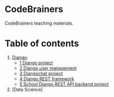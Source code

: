 # CodeBrainers
CodeBrainers teaching materials.

# Table of contents
1. [Django](https://github.com/Szymon-Budziak/CodeBrainers/tree/main/Django):
   - [1 Django project](https://github.com/Szymon-Budziak/CodeBrainers/tree/main/Django/1_Django_project)
   - [2 Django user management](https://github.com/Szymon-Budziak/CodeBrainers/tree/main/Django/2_Django_user_management)
   - [3 Djangochat project](https://github.com/Szymon-Budziak/CodeBrainers/tree/main/Django/3_Djangochat)
   - [4 Django REST framework](https://github.com/Szymon-Budziak/CodeBrainers/tree/main/Django/4_DRF/django_rest)
   - [5 School Django REST API backend project](https://github.com/Szymon-Budziak/CodeBrainers/tree/main/Django/5_school-backend-drf)
2. [Data Science]
